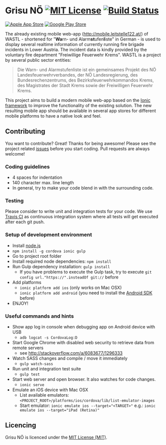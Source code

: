 Grisu NÖ [![MIT License][license-image]][license-url] [![Build Status][travis-image]][travis-url]
============

[![Apple App Store][app-store-image]][app-store-url] [![Google Play Store][play-store-image]][play-store-url]

The already existing mobile web-app (http://mobile.leitstelle122.at/) of WASTL - shortened for "<strong>Wa</strong>rn- und Alarm<strong>st</strong>ufen<strong>l</strong>iste" in German - is used to display several realtime information of currently running fire brigade incidents in Lower Austria. The incident data is kindly provided by the voluntary fire department "Freiwillige Feuerwehr Krems". WASTL is a project by several public sector entities:

> Die Warn- und Alarmstufenliste ist ein gemeinsames Projekt des NÖ Landesfeuerwehrverbandes, der NÖ Landesregierung, des Bundesrechenzentrums, des Bezirksfeuerwehrkommandos Krems, des Magistrates der Stadt Krems sowie der Freiwilligen Feuerwehr Krems.

This project aims to build a modern mobile web-app based on the [Ionic framework](http://ionicframework.com/) to improve the functionality of the existing solution. The new resulting mobile app should be available in several app stores for different mobile platforms to have a native look and feel.

Contributing
------------

You want to contribute? Great! Thanks for being awesome! Please see the project related [issues](https://github.com/l-e-X/grisu-noe/issues) before you start coding. Pull requests are always welcome!

### Coding guidelines

- 4 spaces for indentation
- 140 character max. line length
- In general, try to make your code blend in with the surrounding code.

### Testing

Please consider to write unit and integration tests for your code. We use [Travis CI](https://travis-ci.org/l-e-X/grisu-noe) as continuous integration system where all tests will get executed after each git push.

### Setup of development environment

- Install [node.js](http://nodejs.org/)
- `npm install -g cordova ionic gulp`
- Go to project root folder
- Install required node dependencies: `npm install`
- Run Gulp dependency installation: `gulp install`
  - If you have problems to execute the Gulp task, try to execute `git config url."https://".insteadOf git://` before
- Add platforms
  - `ionic platform add ios` (only works on Mac OSX)
  - `ionic platform add android` (you need to install the [Android SDK](https://developer.android.com/sdk/) before)
- ENJOY!

### Useful commands and hints
- Show app log in console when debugging app on Android device with USB
  - `adb logcat -s CordovaLog:D`
- Start Google Chrome with disabled web security to retrieve data from remote servers
  - see http://stackoverflow.com/a/6083677/1296333
- Watch SASS changes and compile / move it immediately
  - `gulp watch-sass`
- Run unit and integration test suite
  - `gulp test`
- Start web server and open browser. It also watches for code changes.
  - `ionic serve`
- Emulate an iOS device with Mac OSX
  - List available emulators: `<PROJECT_ROOT>/platforms/ios/cordova/lib/list-emulator-images`
  - Start emulator: `ionic emulate ios --target="<TARGET>"` e.g.: `ionic emulate ios --target="iPad (Retina)"`

Licencing
---------

Grisu NÖ is licenced under the [MIT License (MIT)](LICENSE).

[license-image]: http://img.shields.io/badge/license-MIT-blue.svg?style=flat
[license-url]: LICENSE

[travis-url]: https://travis-ci.org/l-e-X/grisu-noe
[travis-image]: https://travis-ci.org/l-e-X/grisu-noe.svg?branch=master

[app-store-url]: https://itunes.apple.com/at/app/grisu-no-feuerwehr-wastl/id961696829?mt=8&uo=4
[app-store-image]: https://linkmaker.itunes.apple.com/htmlResources/assets/en_us/images/web/linkmaker/badge_appstore-lrg.png

[play-store-url]: https://play.google.com/store/apps/details?id=at.lex.grisu.noe
[play-store-image]: https://developer.android.com/images/brand/en_generic_rgb_wo_45.png
